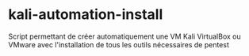 # kali-automation-install
Script permettant de créer automatiquement une VM Kali VirtualBox ou VMware avec l'installation de tous les outils nécessaires de pentest 
